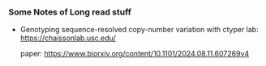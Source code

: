 ### Some Notes of Long read stuff


- Genotyping sequence-resolved copy-number variation with ctyper
  lab: https://chaissonlab.usc.edu/
  
  paper: https://www.biorxiv.org/content/10.1101/2024.08.11.607269v4
